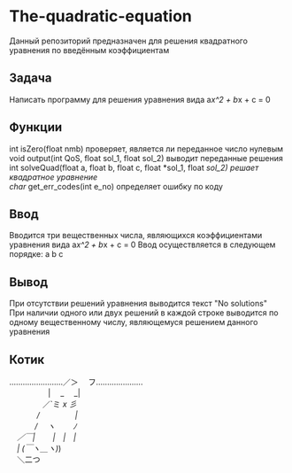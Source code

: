 # The-quadratic-equation
Данный репозиторий предназначен для решения квадратного уравнения по введённым коэффициентам
## Задача
Написать программу для решения уравнения вида a*x^2 + b*x + c = 0
## Функции
int isZero(float nmb) проверяет, является ли переданное число нулевым  
void output(int QoS, float sol_1, float sol_2) выводит переданные решения  
int solveQuad(float a, float b, float c, float *sol_1, float *sol_2) решает квадратное уравнение  
char* get_err_codes(int e_no) определяет ошибку по коду
## Ввод
Вводится три вещественных числа, являющихся коэффициентами уравнения вида a*x^2 + b*x + c = 0
Ввод осуществляется в следующем порядке: a b c
## Вывод
При отсутствии решений уравнения выводится текст "No solutions"  
При наличии одного или двух решений в каждой строке выводится по одному вещественному числу, являющемуся решением данного уравнения
## Котик
........................／＞　 フ.....................  
　　　　　| 　_　 _|  
　 　　　／`ミ _x 彡  
　　 　 /　　　 　 |  
　　　 /　 ヽ　　 ﾉ  
　／￣|　　 |　|　|  
　| (￣ヽ＿_ヽ_)_)  
　＼二つ  
